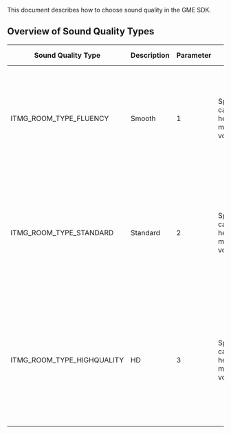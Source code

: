 This document describes how to choose sound quality in the GME SDK.

## Overview of Sound Quality Types

| Sound Quality Type     	| Description | Parameter | Volume Type | Applicable Scenario |
| ------------- |------------ | ---- |---- |---- |
| ITMG_ROOM_TYPE_FLUENCY			| Smooth 	|1| Speaker: call volume; headphone: media volume 				| Smooth sound quality and ultra-low delay, which is suitable for group chat in games like FPS and MOBA games.	|							
| ITMG_ROOM_TYPE_STANDARD			| Standard 	|2| Speaker: call volume; headphone: media volume 					| Good sound quality and acceptable delay, which is suitable for voice chat scenarios in casual games like Werewolf and board games.	|												
| ITMG_ROOM_TYPE_HIGHQUALITY		| HD	|3| Speaker: call volume; headphone: media volume 		| HD sound quality and relative high delay, which is suitable for scenarios demanding high sound quality such as music playback and online karaoke.	|
